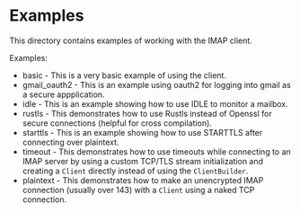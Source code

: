Examples
========

This directory contains examples of working with the IMAP client.

Examples:
  * basic - This is a very basic example of using the client.
  * gmail_oauth2 - This is an example using oauth2 for logging into gmail as a secure appplication.
  * idle - This is an example showing how to use IDLE to monitor a mailbox.
  * rustls - This demonstrates how to use Rustls instead of Openssl for secure connections (helpful for cross compilation).
  * starttls - This is an example showing how to use STARTTLS after connecting over plaintext.
  * timeout - This demonstrates how to use timeouts while connecting to an IMAP server by using a custom TCP/TLS stream initialization and creating a `Client` directly instead of using the `ClientBuilder`.
  * plaintext - This demonstrates how to make an unencrypted IMAP connection (usually over 143) with a `Client` using a naked TCP connection.
